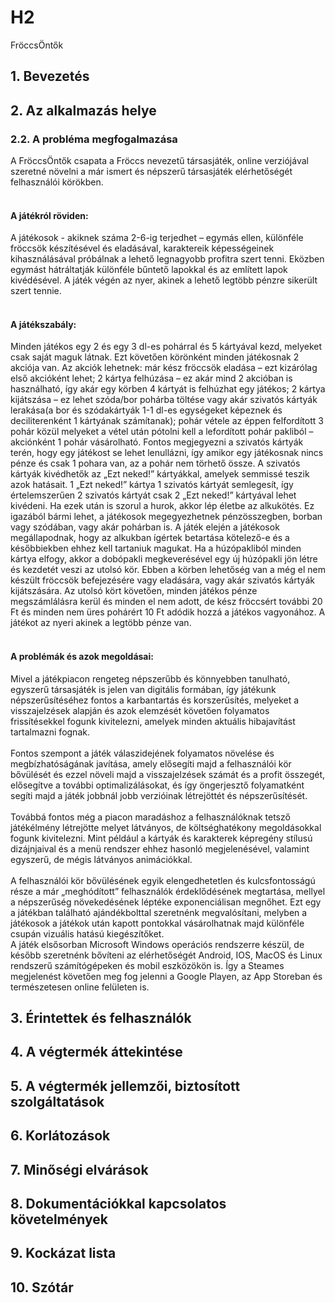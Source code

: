 # H2
FröccsÖntők

## 1. Bevezetés

## 2. Az alkalmazás helye
### 2.2. A probléma megfogalmazása
A FröccsÖntők csapata a Fröccs nevezetű társasjáték, online verziójával szeretné növelni a már ismert és népszerű társasjáték elérhetőségét felhasználói körökben.<br /> <br />
#### A játékról röviden: 
A játékosok - akiknek száma 2-6-ig terjedhet – egymás ellen, különféle fröccsök készítésével és eladásával, karaktereik képességeinek kihasználásával próbálnak a lehető legnagyobb profitra szert tenni. Eközben egymást hátráltatják különféle bűntető lapokkal és az említett lapok kivédésével. A játék végén az nyer, akinek a lehető legtöbb pénzre sikerült szert tennie.<br /><br />
#### A játékszabály: 
Minden játékos egy 2 és egy 3 dl-es pohárral és 5 kártyával kezd, melyeket csak saját maguk látnak. Ezt követően körönként minden játékosnak 2 akciója van. Az akciók lehetnek: már kész fröccsök eladása – ezt kizárólag első akcióként lehet; 2 kártya felhúzása – ez akár mind 2 akcióban is használható, így akár egy körben 4 kártyát is felhúzhat egy játékos; 2 kártya kijátszása – ez lehet szóda/bor pohárba töltése vagy akár szivatós kártyák lerakása(a bor és szódakártyák 1-1 dl-es egységeket képeznek és deciliterenként 1 kártyának számítanak); pohár vétele az éppen felfordított 3 pohár közül melyeket a vétel után pótolni kell a lefordított pohár pakliból – akciónként 1 pohár vásárolható. Fontos megjegyezni a szivatós kártyák terén, hogy egy játékost se lehet lenullázni, így amikor egy játékosnak nincs pénze és csak 1 pohara van, az a pohár nem törhető össze. A szivatós kártyák kivédhetők az „Ezt neked!” kártyákkal, amelyek semmissé teszik azok hatásait. 1 „Ezt neked!” kártya 1 szivatós kártyát semlegesít, így értelemszerűen 2 szivatós kártyát csak 2 „Ezt neked!” kártyával lehet kivédeni. Ha ezek után is szorul a hurok, akkor lép életbe az alkukötés. Ez igazából bármi lehet, a játékosok megegyezhetnek pénzösszegben, borban vagy szódában, vagy akár pohárban is. A játék elején a játékosok megállapodnak, hogy az alkukban ígértek betartása kötelező-e és a későbbiekben ehhez kell tartaniuk magukat. Ha a húzópakliból minden kártya elfogy, akkor a dobópakli megkeverésével egy új húzópakli jön létre és kezdetét veszi az utolsó kör. Ebben a körben lehetőség van a még el nem készült fröccsök befejezésére vagy eladására, vagy akár szivatós kártyák kijátszására. Az utolsó kört követően, minden játékos pénze megszámlálásra kerül és minden el nem adott, de kész fröccsért további 20 Ft és minden nem üres pohárért 10 Ft adódik hozzá a játékos vagyonához. A játékot az nyeri akinek a legtöbb pénze van.<br /><br />
#### A problémák és azok megoldásai: 
Mivel a játékpiacon rengeteg népszerűbb és könnyebben tanulható, egyszerű társasjáték is jelen van digitális formában, így játékunk népszerűsítéséhez fontos a karbantartás és korszerűsítés, melyeket a visszajelzések alapján és azok elemzését követően folyamatos frissítésekkel fogunk kivitelezni, amelyek minden aktuális hibajavítást tartalmazni fognak. <br /><br />
Fontos szempont a játék válaszidejének folyamatos növelése és megbízhatóságának javítása, amely elősegíti majd a felhasználói kör bővülését és ezzel növeli majd a visszajelzések számát és a profit összegét, elősegítve a további optimalizálásokat, és így öngerjesztő folyamatként segíti majd a játék jobbnál jobb verzióinak létrejöttét és népszerűsítését. <br /><br />
Továbbá fontos még a piacon maradáshoz a felhasználóknak tetsző játékélmény létrejötte melyet látványos, de költséghatékony megoldásokkal fogunk kivitelezni. Mint például a kártyák és karakterek képregény stílusú dizájnjaival és a menü rendszer ehhez hasonló megjelenésével, valamint egyszerű, de mégis látványos animációkkal. <br /><br />
A felhasználói kör bővülésének egyik elengedhetetlen és kulcsfontosságú része a már „meghódított” felhasználók érdeklődésének megtartása, mellyel a népszerűség növekedésének léptéke exponenciálisan megnőhet. Ezt egy a játékban található ajándékbolttal szeretnénk megvalósítani, melyben a játékosok a játékok után kapott pontokkal vásárolhatnak majd különféle csupán vizuális hatású kiegészítőket.<br />
A játék elsősorban Microsoft Windows operációs rendszerre készül, de később szeretnénk bővíteni az elérhetőségét Android, IOS, MacOS és Linux rendszerű számítógépeken és mobil eszközökön is. Így a Steames megjelenést követően meg fog jelenni a Google Playen, az App Storeban és természetesen online felületen is.


## 3. Érintettek és felhasználók

## 4. A végtermék áttekintése

## 5. A végtermék jellemzői, biztosított szolgáltatások

## 6. Korlátozások

## 7. Minőségi elvárások

## 8. Dokumentációkkal kapcsolatos követelmények

## 9. Kockázat lista

## 10. Szótár

